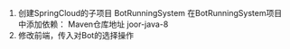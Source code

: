 1. 创建SpringCloud的子项目 BotRunningSystem
在BotRunningSystem项目中添加依赖：
Maven仓库地址
joor-java-8
2. 修改前端，传入对Bot的选择操作